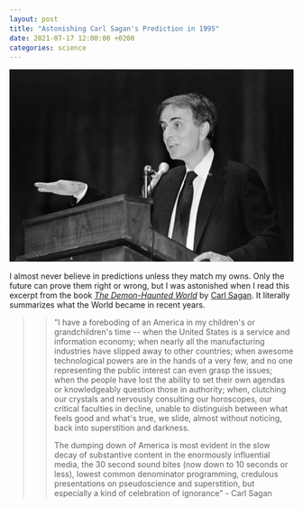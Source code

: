 ```yaml
---
layout: post
title: "Astonishing Carl Sagan's Prediction in 1995"
date: 2021-07-17 12:00:00 +0200
categories: science 
---
```


![Gopher processing data](/images/posts/carl-sagan-1987.jpg)

I almost never believe in predictions unless they match my owns. Only the future can prove them right or wrong, but I was astonished when I read this excerpt from the book _[The Demon-Haunted World](https://en.wikipedia.org/wiki/The_Demon-Haunted_World)_ by [Carl Sagan](https://en.wikipedia.org/wiki/Carl_Sagan). It literally summarizes what the World became in recent years.

<!-- more -->

>> "I have a foreboding of an America in my children's or grandchildren's time -- when the United States is a service and information economy; when nearly all the manufacturing industries have slipped away to other countries; when awesome technological powers are in the hands of a very few, and no one representing the public interest can even grasp the issues; when the people have lost the ability to set their own agendas or knowledgeably question those in authority; when, clutching our crystals and nervously consulting our horoscopes, our critical faculties in decline, unable to distinguish between what feels good and what's true, we slide, almost without noticing, back into superstition and darkness.
>> 
>> The dumping down of America is most evident in the slow decay of substantive content in the enormously influential media, the 30 second sound bites (now down to 10 seconds or less), lowest common denominator programming, credulous presentations on pseudoscience and superstition, but especially a kind of celebration of ignorance" - Carl Sagan

